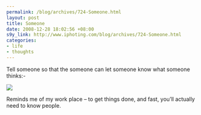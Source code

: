 ```yaml
--- 
permalink: /blog/archives/724-Someone.html
layout: post
title: Someone
date: 2008-12-28 18:02:56 +08:00
s9y_link: http://www.iphoting.com/blog/archives/724-Someone.html
categories: 
- life
- thoughts
---
```

<p class="break"><p>Tell someone so that the someone can let someone know what someone thinks:-</p><p class="break"><a onclick="_gaq.push(['_trackPageview', '/extlink/dilbert.com/strips/comic/2008-12-28/']);"  href="http://dilbert.com/strips/comic/2008-12-28/"><img src="http://dilbert.com/dyn/str_strip/000000000/00000000/0000000/000000/30000/6000/500/36595/36595.strip.print.gif" /></a></p><p class="break">Reminds me of my work place – to get things done, and fast, you&#8217;ll actually need to know people.</p></p>
